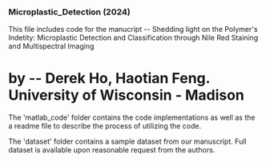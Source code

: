 ### Microplastic_Detection (2024)

This file includes code for the manucript -- Shedding light on the Polymer's Indetity: Microplastic Detection and Classification through Nile Red Staining and Multispectral Imaging

# by -- Derek Ho, Haotian Feng. University of Wisconsin - Madison

The 'matlab_code' folder contains the code implementations as well as the a readme file to describe the process of utilizing the code.

The 'dataset' folder contains a sample dataset from our manuscript. Full dataset is available upon reasonable request from the authors.
